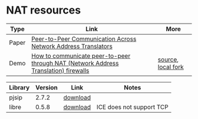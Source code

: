# NAT resources

| Type    | Link | More |
| ------- | -----| ---|
| Paper   | [Peer-to-Peer Communication Across Network Address Translators](http://www.brynosaurus.com/pub/net/p2pnat/) | |
| Demo    | [How to communicate peer-to-peer through NAT (Network Address Translation) firewalls](http://www.mindcontrol.org/~hplus/nat-punch.html) | [source](http://www.mindcontrol.org/%7Ehplus/nat-punch.zip),  [local fork](nat-punch) |


| Library | Version | Link | Notes |
| -------| --------| -----| ----|
| pjsip  | 2.7.2 | [download](http://www.pjsip.org/download.html) | |
| libre  | 0.5.8 | [download](http://www.creytiv.com/pub) | ICE does not support TCP |
